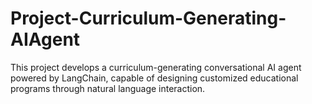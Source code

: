 # Project-Curriculum-Generating-AIAgent
This project develops a curriculum-generating conversational AI agent powered by LangChain, capable of designing customized educational programs through natural language interaction.

